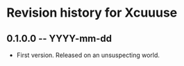 # Revision history for Xcuuuse

## 0.1.0.0 -- YYYY-mm-dd

* First version. Released on an unsuspecting world.
